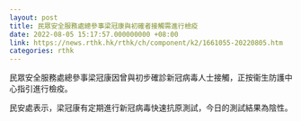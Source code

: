 ```yaml
---
layout: post
title: 民眾安全服務處總參事梁冠康與初確者接觸需進行檢疫
date: 2022-08-05 15:17:57.000000000 +08:00
link: https://news.rthk.hk/rthk/ch/component/k2/1661055-20220805.htm
categories: rthk
---
```


民眾安全服務處總參事梁冠康因曾與初步確診新冠病毒人士接觸，正按衞生防護中心指引進行檢疫。
 
民安處表示，梁冠康有定期進行新冠病毒快速抗原測試，今日的測試結果為陰性。
